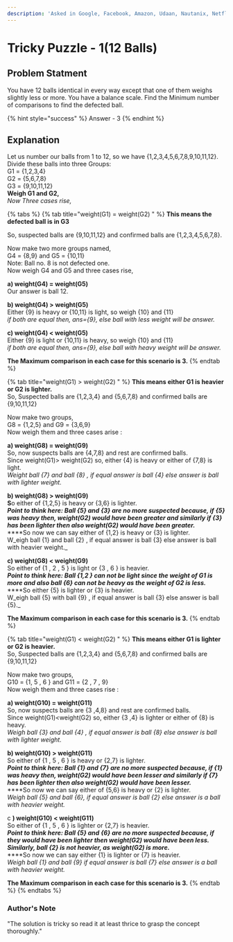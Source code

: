 ```yaml
---
description: 'Asked in Google, Facebook, Amazon, Udaan, Nautanix, Netflix'
---
```


# Tricky Puzzle - 1\(12 Balls\)

## Problem Statment

You have 12 balls identical in every way except that one of them weighs slightly less or more. You have a balance scale. Find the Minimum number of comparisons to find the defected ball.

{% hint style="success" %}
Answer - 3
{% endhint %}

## Explanation

Let us number our balls from 1 to 12, so we have {1,2,3,4,5,6,7,8,9,10,11,12}. Divide these balls into three Groups:  
G1 = {1,2,3,4}  
G2 = {5,6,7,8}  
G3 = {9,10,11,12}  
**Weigh G1 and G2,**  
_Now Three cases rise,_

{% tabs %}
{% tab title="weight\(G1\) = weight\(G2\) " %}
**This means the defected ball is in G3**

So, suspected balls are {9,10,11,12} and confirmed balls are {1,2,3,4,5,6,7,8}.

Now make two more groups named,  
G4 = {8,9} and G5 = {10,11}  
Note: Ball no. 8 is not defected one.  
Now weigh G4 and G5 and three cases rise,

**a\) weight\(G4\) = weight\(G5\)**  
Our answer is ball 12.  
  
**b\) weight\(G4\) &gt; weight\(G5\)**  
Either {9} is heavy or {10,11} is light, so weigh {10} and {11}  
                          _if both are equal then, ans={9}, else ball with less weight will be answer._  
  
**c\) weight\(G4\) &lt; weight\(G5\)**  
Either {9} is light or {10,11} is heavy, so weigh {10} and {11}  
                          _if both are equal then, ans={9}, else ball with heavy weight will be answer._  
  
**The Maximum comparison in each case for this scenario is 3.**
{% endtab %}

{% tab title="weight\(G1\) > weight\(G2\) " %}
**This means either G1 is heavier or G2 is lighter.**   
So, Suspected balls are {1,2,3,4} and {5,6,7,8} and confirmed balls are {9,10,11,12}  
  
Now make two groups,  
G8 = {1,2,5} and G9 = {3,6,9}  
Now weigh them and three cases arise :  
  
**a\) weight\(G8\) = weight\(G9\)**  
So, now suspects balls are {4,7,8} and rest are confirmed balls.  
Since weight\(G1\)&gt; weight\(G2\) so, either {4} is heavy or either of {7,8} is light.  
_Weight ball {7} and ball {8} , if equal answer is ball {4} else answer is ball with lighter weight._  
  
**b\) weight\(G8\) &gt; weight\(G9\)  
S**o either of {1,2,5} is heavy or {3,6} is lighter.  
_**Point to think here: Ball {5} and {3} are no more suspected because, if {5} was heavy then, weight\(G2\) would have been greater and similarly if {3} has been lighter then also weight\(G2\) would have been greater.**_  
****So now we can say either of {1,2} is heavy or {3} is lighter.  
W_eigh ball {1} and ball {2} , if equal answer is ball {3} else answer is ball with heavier weight._  
  
**c\) weight\(G8\) &lt; weight\(G9\)**   
So either of {1 , 2 , 5 } is light or {3 , 6 } is heavier.  
_**Point to think here: Ball {1,2 } can not be light since the weight of G1 is more and also ball {6} can not be heavy as the weight of G2 is less.**_  
****So either {5} is lighter or {3} is heavier.   
W_eigh ball {5} with ball {9} , if equal  answer is ball {3} else answer is ball {5}._  
  
**The Maximum comparison in each case for this scenario is 3.**
{% endtab %}

{% tab title="weight\(G1\) < weight\(G2\) " %}
**This means either G1 is lighter or G2 is heavier.**   
So, Suspected balls are {1,2,3,4} and {5,6,7,8} and confirmed balls are {9,10,11,12}

Now make two groups,  
G10 = {1, 5 , 6 } and G11 = {2 , 7 , 9}  
Now weigh them and three cases rise :  
  
**a\) weight\(G10\) = weight\(G11\)**  
So, now suspects balls are {3 ,4,8} and rest are confirmed balls.  
Since weight\(G1\)&lt;weight\(G2\) so, either {3 ,4} is lighter or either of {8} is heavy.  
_Weigh ball {3} and ball {4} , if equal answer is ball {8} else answer is ball with lighter weight._  
  
**b\) weight\(G10\) &gt; weight\(G11\)**  
So either of {1 , 5 , 6 } is heavy or {2,7} is lighter.  
_**Point to think here: Ball {1} and {7} are no more suspected because, if {1} was heavy then,   weight\(G2\) would have been lesser and similarly if {7} has been lighter then also weight\(G2\) would have been lesser.**_  
****So now we can say either of {5,6} is heavy or {2} is lighter.  
_Weigh ball {5} and ball {6}, if equal answer is ball {2} else answer is a ball with heavier weight._  
  
c **\) weight\(G10\) &lt; weight\(G11\)**  
So either of {1 , 5 , 6 } is lighter or {2,7} is heavier.  
_**Point to think here: Ball {5} and {6} are no more suspected because, if they would have been lighter then weight\(G2\) would have been less. Similarly, ball {2} is not heavier, as weight\(G2\) is more.**_  
****So now we can say either {1} is lighter or {7} is heavier.  
_Weigh ball {1} and ball {9} if equal answer is ball {7} else answer is a ball with heavier weight._

**The Maximum comparison in each case for this scenario is 3.**
{% endtab %}
{% endtabs %}



### Author's Note

"The solution is tricky so read it at least thrice to grasp the concept thoroughly."





